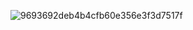 
![9693692deb4b4cfb60e356e3f3d7517f](https://github.com/user-attachments/assets/bb5cbda6-2e76-413a-9260-d6f7581089dc)

